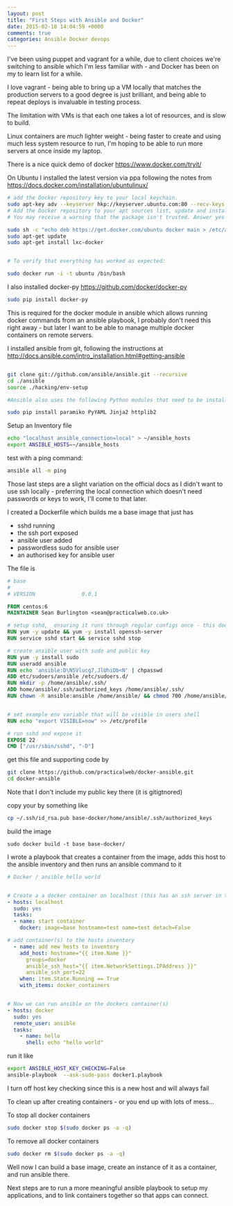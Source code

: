 ```yaml
---
layout: post
title: "First Steps with Ansible and Docker"
date: 2015-02-18 14:04:59 +0000
comments: true
categories: Ansible Docker devops
---
```


I've been using puppet and vagrant for a while, due to client choices we're switching to ansible which I'm less familiar with - and Docker has been on my to learn list for a while.

I love vagrant - being able to bring up a VM locally that matches the production servers to a good degree is just brilliant, and being able to repeat deploys is invaluable in testing process.

The limitation with VMs is that each one takes a lot of resources, and is slow to build.

Linux containers are *much* lighter weight - being faster to create and using much less system resource to run, I'm hoping to be able to run more servers at once inside my laptop.

There is a nice quick demo of docker https://www.docker.com/tryit/

On Ubuntu I installed the latest version via ppa following the notes from https://docs.docker.com/installation/ubuntulinux/

```bash 
# add the Docker repository key to your local keychain.
sudo apt-key adv --keyserver hkp://keyserver.ubuntu.com:80 --recv-keys 36A1D7869245C8950F966E92D8576A8BA88D21E9
# Add the Docker repository to your apt sources list, update and install the lxc-docker package.
# You may receive a warning that the package isn't trusted. Answer yes to continue installation.

sudo sh -c "echo deb https://get.docker.com/ubuntu docker main > /etc/apt/sources.list.d/docker.list"
sudo apt-get update
sudo apt-get install lxc-docker


# To verify that everything has worked as expected:

sudo docker run -i -t ubuntu /bin/bash

```

I also installed docker-py https://github.com/docker/docker-py

```bash
sudo pip install docker-py
```

This is required for the docker module in ansible which allows running docker commands from an ansible playbook, I probably don't need this right away - but later I want to be able to manage multiple docker containers on remote servers.

I installed ansible from git, following the instructions at http://docs.ansible.com/intro_installation.html#getting-ansible

```bash 

git clone git://github.com/ansible/ansible.git --recursive
cd ./ansible
source ./hacking/env-setup

#Ansible also uses the following Python modules that need to be installed:

sudo pip install paramiko PyYAML Jinja2 httplib2
```

Setup an Inventory file
```bash 
echo "localhost ansible_connection=local" > ~/ansible_hosts
export ANSIBLE_HOSTS=~/ansible_hosts
```

test with a ping command:
```bash
ansible all -m ping 
```

Those last steps are a slight variation on the official docs as I didn't want to use ssh locally - preferring the local connection which doesn't need passwords or keys to work, I'll come to that later.


I created a Dockerfile which builds me a base image that just has
 * sshd running
 * the ssh port exposed
 * ansible user added
 * passwordless sudo for ansible user
 * an authorised key for ansible user


The file is

```Dockerfile
# base
#
# VERSION               0.0.1

FROM centos:6
MAINTAINER Sean Burlington <sean@practicalweb.co.uk>

# setup sshd,  ensuring it runs through regular configs once - this does some initial setup
RUN yum -y update && yum -y install openssh-server
RUN service sshd start && service sshd stop

# create ansible user with sudo and public key
RUN yum -y install sudo
RUN useradd ansible
RUN echo 'ansible:D\N5Vlucg7,JlUhiDb<N' | chpasswd
ADD etc/sudoers/ansible /etc/sudoers.d/
RUN mkdir -p /home/ansible/.ssh/
ADD home/ansible/.ssh/authorized_keys /home/ansible/.ssh/
RUN chown -R ansible:ansible /home/ansible/ && chmod 700 /home/ansible/.ssh/ && chmod 600 /home/ansible/.ssh/authorized_keys


# set example env variable that will be visible in users shell
RUN echo "export VISIBLE=now" >> /etc/profile

# run sshd and expose it 
EXPOSE 22
CMD ["/usr/sbin/sshd", "-D"]

```

get this file and supporting code by

```bash 
git clone https://github.com/practicalweb/docker-ansible.git
cd docker-ansible
```

Note that I don't include my public key there (it is gitigtnored)

copy your by something like 
```bash
cp ~/.ssh/id_rsa.pub base-docker/home/ansible/.ssh/authorized_keys
```


build the image 
```
sudo docker build -t base base-docker/ 
```

I wrote a playbook that creates a container from the image, adds this host to the ansible inventory and then runs an ansible command to it

```YAML
# Docker / ansible hello world


# Create a a docker container on localhost (this has an ssh server in the image)
- hosts: localhost
  sudo: yes
  tasks:
  - name: start container 
    docker: image=base hostname=test name=test detach=False 

# add container(s) to the hosts inventory
  - name: add new hosts to inventory
    add_host: hostname="{{ item.Name }}"
      groups=docker
      ansible_ssh_host="{{ item.NetworkSettings.IPAddress }}"
      ansible_ssh_port=22
    when: item.State.Running == True
    with_items: docker_containers


# Now we can run ansible on the dockers container(s)
- hosts: docker
  sudo: yes
  remote_user: ansible
  tasks: 
    - name: hello
      shell: echo "hello world" 


```

run it like

```bash
export ANSIBLE_HOST_KEY_CHECKING=False
ansible-playbook  --ask-sudo-pass docker1.playbook
```

I turn off host key checking since this is a new host and will always fail


To clean up after creating containers - or you end up with lots of mess...

To stop all docker containers

```bash 
sudo docker stop $(sudo docker ps -a -q)
```

To remove all docker containers

```bash
sudo docker rm $(sudo docker ps -a -q)
```

Well now I can build a base image, create an instance of it as a container, and run ansible there.

Next steps are to run a more meaningful ansible playbook to setup my applications, and to link containers together so that apps can connect.



